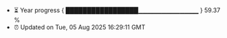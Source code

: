 - ⏳ Year progress { █████████████████▁▁▁▁▁▁▁▁▁▁▁▁▁ } 59.37 %
- ⏰ Updated on Tue, 05 Aug 2025 16:29:11 GMT

